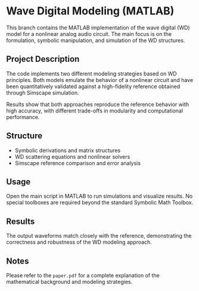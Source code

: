 # Wave Digital Modeling (MATLAB)

This branch contains the MATLAB implementation of the wave digital (WD) model for a nonlinear analog audio circuit. The main focus is on the formulation, symbolic manipulation, and simulation of the WD structures.

## Project Description

The code implements two different modeling strategies based on WD principles. Both models emulate the behavior of a nonlinear circuit and have been quantitatively validated against a high-fidelity reference obtained through Simscape simulation.

Results show that both approaches reproduce the reference behavior with high accuracy, with different trade-offs in modularity and computational performance.

## Structure

- Symbolic derivations and matrix structures
- WD scattering equations and nonlinear solvers
- Simscape reference comparison and error analysis

## Usage

Open the main script in MATLAB to run simulations and visualize results. No special toolboxes are required beyond the standard Symbolic Math Toolbox.

## Results

The output waveforms match closely with the reference, demonstrating the correctness and robustness of the WD modeling approach.

## Notes

Please refer to the `paper.pdf` for a complete explanation of the mathematical background and modeling strategies.
